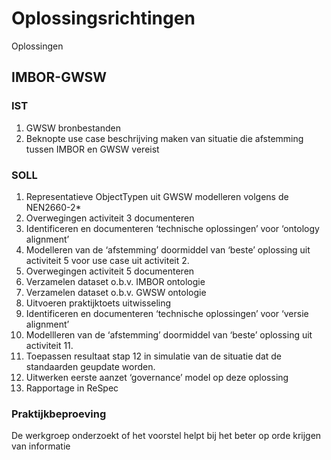 # Oplossingsrichtingen

Oplossingen

## IMBOR-GWSW

### IST

<ol>
<li>GWSW bronbestanden
<li>Beknopte use case beschrijving maken van situatie die afstemming tussen IMBOR en GWSW vereist
</ol>


### SOLL
<ol>
<li>Representatieve ObjectTypen  uit GWSW modelleren volgens de NEN2660-2*
<li>Overwegingen activiteit 3 documenteren
<li>Identificeren en documenteren ‘technische oplossingen’ voor ‘ontology alignment’
<li>Modelleren van de ‘afstemming’ doormiddel van ‘beste’ oplossing uit activiteit 5 voor use case uit activiteit 2.
<li>Overwegingen activiteit 5 documenteren
<li>Verzamelen dataset o.b.v. IMBOR ontologie
<li>Verzamelen dataset o.b.v. GWSW ontologie
<li>Uitvoeren praktijktoets uitwisseling
<li>Identificeren en documenteren ‘technische oplossingen’ voor ‘versie alignment’
<li>Modellleren van de ‘afstemming’ doormiddel van ‘beste’ oplossing uit activiteit 11.
<li>Toepassen resultaat stap 12 in simulatie van de situatie dat de standaarden geupdate worden.
<li>Uitwerken eerste aanzet ‘governance’ model op deze oplossing
<li>Rapportage in ReSpec
</ol>

### Praktijkbeproeving

De werkgroep onderzoekt of het voorstel helpt bij het beter op orde krijgen van informatie
